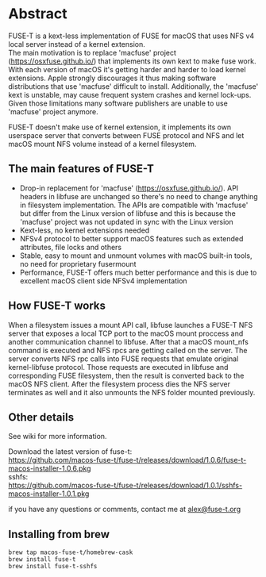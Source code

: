 Abstract
========
FUSE-T is a kext-less implementation of FUSE for macOS that uses NFS v4 local server instead of a kernel extension.\
The main motivation is to replace 'macfuse' project (https://osxfuse.github.io/) that implements its own kext to make fuse work. 
With each version of macOS it's getting harder and harder to load kernel extensions. Apple strongly discourages it thus making software distributions that use 'macfuse' difficult to install. Additionally, the 'macfuse' kext is unstable, may cause frequent system crashes and kernel lock-ups. Given those limitations many software publishers are unable to use 'macfuse' project anymore.

FUSE-T doesn't make use of kernel extension, it implements its own userspace server that converts between FUSE protocol and NFS and let macOS mount NFS volume instead of a kernel filesystem. 

The main features of FUSE-T
----
- Drop-in replacement for 'macfuse' (https://osxfuse.github.io/). API headers in libfuse are unchanged so there's no need to change anything in filesystem implementation. The APIs are compatible with 'macfuse' but differ from the Linux version of libfuse and this is because the 'macfuse' project was not updated in sync with the Linux version
- Kext-less, no kernel extensions needed
- NFSv4 protocol to better support macOS features such as extended attributes, file locks and others
- Stable, easy to mount and unmount volumes with macOS built-in tools, no need for proprietary fusermount
- Performance, FUSE-T offers much better performance and this is due to excellent macOS client side NFSv4 implementation

How FUSE-T works
-----------------
When a filesystem issues a mount API call, libfuse launches a FUSE-T NFS server that exposes a local TCP port to the macOS mount proccess and another communication channel to libfuse. After that a macOS mount_nfs command is executed and NFS rpcs are getting called on the server.
The server converts NFS rpc calls into FUSE requests that emulate original kernel-libfuse protocol. Those requests are executed in libfuse and corresponding FUSE filesystem, then the result is converted back to the macOS NFS client.
After the filesystem process dies the NFS server terminates as well and it also unmounts the NFS folder mounted previously.

Other details
------
See wiki for more information.

Download the latest version of fuse-t:\
https://github.com/macos-fuse-t/fuse-t/releases/download/1.0.6/fuse-t-macos-installer-1.0.6.pkg \
sshfs:\
https://github.com/macos-fuse-t/fuse-t/releases/download/1.0.1/sshfs-macos-installer-1.0.1.pkg

if you have any questions or comments, contact me at alex@fuse-t.org

Installing from brew
-----
```
brew tap macos-fuse-t/homebrew-cask
brew install fuse-t
brew install fuse-t-sshfs
```


